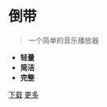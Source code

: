 
# **倒带**

> 一个简单的音乐播放器

* **轻量**
* **简洁**
* **完整**

[下载](https://www.coolapk.com/apk/175458)
[更多](home.md)